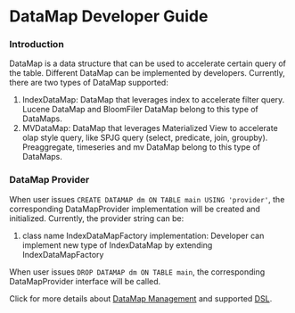 <!--
    Licensed to the Apache Software Foundation (ASF) under one or more 
    contributor license agreements.  See the NOTICE file distributed with
    this work for additional information regarding copyright ownership. 
    The ASF licenses this file to you under the Apache License, Version 2.0
    (the "License"); you may not use this file except in compliance with 
    the License.  You may obtain a copy of the License at

      http://www.apache.org/licenses/LICENSE-2.0
    
    Unless required by applicable law or agreed to in writing, software 
    distributed under the License is distributed on an "AS IS" BASIS, 
    WITHOUT WARRANTIES OR CONDITIONS OF ANY KIND, either express or implied.
    See the License for the specific language governing permissions and 
    limitations under the License.
-->

# DataMap Developer Guide

### Introduction
DataMap is a data structure that can be used to accelerate certain query of the table. Different DataMap can be implemented by developers. 
Currently, there are two types of DataMap supported:
1. IndexDataMap: DataMap that leverages index to accelerate filter query. Lucene DataMap and BloomFiler DataMap belong to this type of DataMaps.
2. MVDataMap: DataMap that leverages Materialized View to accelerate olap style query, like SPJG query (select, predicate, join, groupby). Preaggregate, timeseries and mv DataMap belong to this type of DataMaps.

### DataMap Provider
When user issues `CREATE DATAMAP dm ON TABLE main USING 'provider'`, the corresponding DataMapProvider implementation will be created and initialized. 
Currently, the provider string can be:
1. class name IndexDataMapFactory implementation: Developer can implement new type of IndexDataMap by extending IndexDataMapFactory

When user issues `DROP DATAMAP dm ON TABLE main`, the corresponding DataMapProvider interface will be called.

Click for more details about [DataMap Management](./datamap/datamap-management.md#datamap-management) and supported [DSL](./datamap/datamap-management.md#overview).

